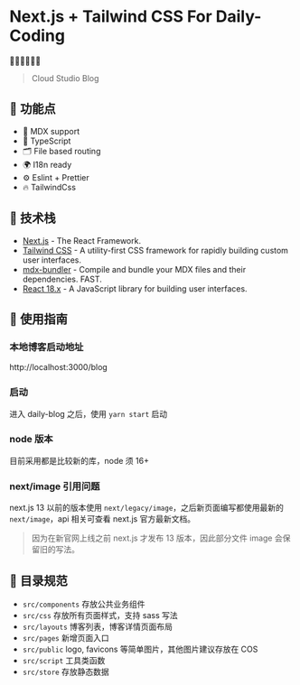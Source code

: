 <h1>Next.js + Tailwind CSS For Daily-Coding</h1>

<p>
 🧑‍💻👩‍💻👨‍💻
</p>

> Cloud Studio Blog

## 🚀 功能点

- 📝 MDX support
- 🦾 TypeScript
- 🗂 File based routing
- 🌍 I18n ready
- ⚙️ Eslint + Prettier
- 🔥 TailwindCss

## 🦄 技术栈

- [Next.js](https://nextjs.org/) - The React Framework.
- [Tailwind CSS](https://tailwindcss.com/) - A utility-first CSS framework for rapidly building custom user interfaces.
- [mdx-bundler](https://github.com/kentcdodds/mdx-bundler) - Compile and bundle your MDX files and their dependencies. FAST.
- [React 18.x](https://reactjs.org/) - A JavaScript library for building user interfaces.


## 🚗 使用指南

### 本地博客启动地址

http://localhost:3000/blog

### 启动

进入 daily-blog 之后，使用 `yarn start` 启动

### node 版本

目前采用都是比较新的库，node 须 16+

### next/image 引用问题

next.js 13 以前的版本使用 `next/legacy/image`，之后新页面编写都使用最新的 `next/image`，api 相关可查看 next.js 官方最新文档。

> 因为在新官网上线之前 next.js 才发布 13 版本，因此部分文件 image 会保留旧的写法。

## 📒 目录规范

- `src/components` 存放公共业务组件
- `src/css` 存放所有页面样式，支持 sass 写法
- `src/layouts` 博客列表，博客详情页面布局
- `src/pages` 新增页面入口
- `src/public` logo, favicons 等简单图片，其他图片建议存放在 COS
- `src/script` 工具类函数
- `src/store` 存放静态数据

